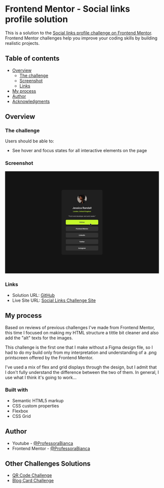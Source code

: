 # Frontend Mentor - Social links profile solution

This is a solution to the [Social links profile challenge on Frontend Mentor](https://www.frontendmentor.io/challenges/social-links-profile-UG32l9m6dQ). 
Frontend Mentor challenges help you improve your coding skills by building realistic projects.



## Table of contents

- [Overview](#overview)
  - [The challenge](#the-challenge)
  - [Screenshot](#screenshot)
  - [Links](#links)
- [My process](#my-process)
- [Author](#author)
- [Acknowledgments](#acknowledgments)

## Overview

### The challenge

Users should be able to:

- See hover and focus states for all interactive elements on the page

### Screenshot

![](./images/active-states.jpg)

### Links

- Solution URL: [GitHub](https://github.com/ProfessoraBianca/SocialLinksChallenge)
- Live Site URL: [Social Links Challenge Site](https://social-links-challenge-sage.vercel.app/)

## My process

Based on reviews of previous challenges I've made from Frontend Mentor, this time I focused on making my HTML structure a tittle bit cleaner and also add the "alt" texts for the images. 

This challenge is the first one that I make without a Figma design file, so I had to do my build only from my interpretation and understanding of a .png printscreen offered by the Frontend Mentor.

I've used a mix of flex and grid displays through the design, but I admit that I don't fully understand the difference between the two of them. In general, I use what I think it's going to work...

### Built with

- Semantic HTML5 markup
- CSS custom properties
- Flexbox
- CSS Grid

## Author

- Youtube - [@ProfessoraBianca](https://www.youtube.com/@ProfessoraBianca/)
- Frontend Mentor - [@ProfessoraBianca](https://www.frontendmentor.io/profile/ProfessoraBianca)

## Other Challenges Solutions

- [QR Code Challenge](https://github.com/ProfessoraBianca/QRcodeChallenge)
- [Blog Card Challenge](https://github.com/ProfessoraBianca/BlogCardChallenge) 
